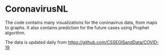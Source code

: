 # CoronavirusNL

The code contains many visualizations for the coronavirus data, from maps to graphs. It also contains prediction for the future cases using Prophet algorithm.

The data is updated daily from https://github.com/CSSEGISandData/COVID-19
